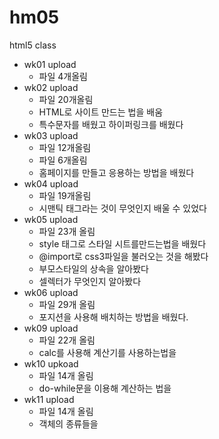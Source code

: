 # hm05
html5 class

- wk01 upload
  - 파일 4개올림
- wk02 upload
  - 파일 20개올림
  - HTML로 사이트 만드는 법을 배움
  - 특수문자를 배웠고 하이퍼링크를 배웠다
- wk03 upload
  - 파일 12개올림
  - 파일 6개올림
  - 홈페이지를 만들고 응용하는 방법을 배웠다
- wk04 upload
  - 파일 19개올림
  - 시맨틱 태그라는 것이 무엇인지 배울 수 있었다
- wk05 upload
  - 파일 23개 올림
  - style 태그로 스타일 시트를만드는법을 배웠다
  - @import로 css3파일을 불러오는 것을 해봤다
  - 부모스타일의 상속을 알아봤다
  - 셀렉터가 무엇인지 알아봤다
- wk06 upload
  - 파일 29개 올림
  - 포지션을 사용해 배치하는 방법을 배웠다.
- wk09 upload
  - 파일 22개 올림
  - calc를 사용해 계산기를 사용하는법을 
- wk10 upkoad
  - 파일 14개 올림
  - do-while문을 이용해 계산하는 법을 
- wk11 upload
  - 파일 14개 올림
  - 객체의 종류들을 
